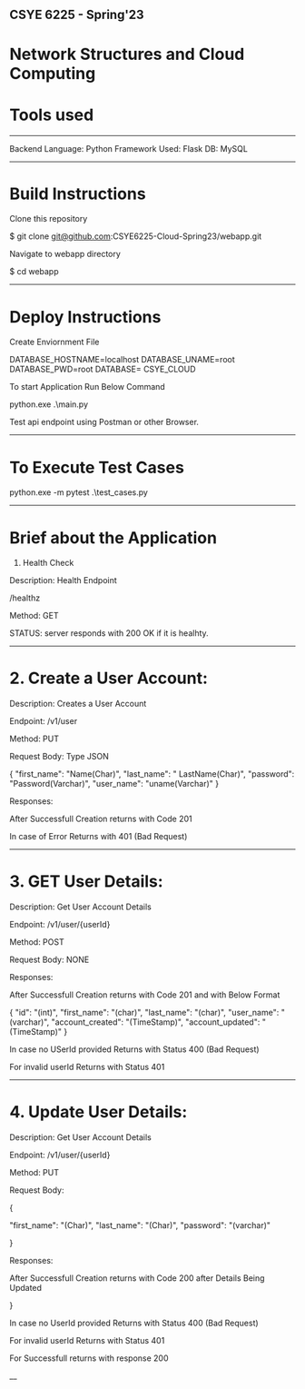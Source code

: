 

## CSYE 6225 - Spring'23


# Network Structures and Cloud Computing 

# Tools used
_________________________________________________________

Backend Language: Python
Framework Used: Flask
DB: MySQL


__________________________________________________________

# Build Instructions



Clone this repository

$ git clone git@github.com:CSYE6225-Cloud-Spring23/webapp.git


Navigate to webapp directory

$ cd webapp 




__________________________________________________________


# Deploy Instructions


Create Enviornment File



DATABASE_HOSTNAME=localhost
DATABASE_UNAME=root
DATABASE_PWD=root
DATABASE= CSYE_CLOUD


To start Application Run Below Command



python.exe .\main.py



Test api endpoint using Postman or other Browser.

___________________________________________________________________

# To Execute Test Cases


python.exe -m pytest .\test_cases.py

____________________________________________________________________

# Brief about the Application



1. Health Check 

Description: Health Endpoint

/healthz

Method: GET

STATUS:  server responds with 200 OK if it is healhty.


____________________________________________________________________
# 2. Create a User Account:  

Description: Creates a User Account

Endpoint: /v1/user

Method: PUT

Request Body: Type JSON

{
    "first_name": "Name(Char)",
    "last_name": " LastName(Char)",
    "password": "Password(Varchar)",
    "user_name": "uname(Varchar)"
}

Responses:

After Successfull Creation returns with Code 201


In case of Error Returns with 401 (Bad Request)

_______________________________________________________________________


# 3. GET User Details:  

Description: Get User Account Details

Endpoint: /v1/user/{userId}

Method: POST

Request Body: NONE

Responses:

After Successfull Creation returns with Code 201 and with Below Format


{
    "id": "(int)",
    "first_name": "(char)",
    "last_name": "(char)",
    "user_name": "(varchar)",
    "account_created": "(TimeStamp)",
    "account_updated": "(TimeStamp)"
}

In case  no  USerId  provided Returns with Status 400 (Bad Request)


For invalid userId  Returns with Status 401


_____________________________________________________________________

# 4. Update User Details:  

Description: Get User Account Details

Endpoint: /v1/user/{userId}

Method: PUT

Request Body: 



{

"first_name": "(Char)",
"last_name": "(Char)",
"password": "(varchar)"


}

Responses:

After Successfull Creation returns with Code 200 after  Details  Being Updated

 
}

In case  no  UserId  provided Returns with Status 400 (Bad Request)


For invalid userId  Returns with Status 401

For Successfull returns with response 200

__

